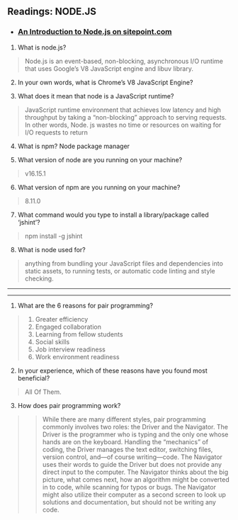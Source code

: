 ## Readings: NODE.JS

- ### [An Introduction to Node.js on sitepoint.com](https://www.sitepoint.com/an-introduction-to-node-js/)

1. What is node.js?
> Node.js is an event-based, non-blocking, asynchronous I/O runtime that uses Google’s V8 JavaScript engine and libuv library.

2. In your own words, what is Chrome’s V8 JavaScript Engine?

3. What does it mean that node is a JavaScript runtime?
> JavaScript runtime environment that achieves low latency and high throughput by taking a “non-blocking” approach to serving requests. In other words, Node. js wastes no time or resources on waiting for I/O requests to return

4. What is npm?
Node package manager

5. What version of node are you running on your machine?
> v16.15.1

6. What version of npm are you running on your machine?
> 8.11.0

7. What command would you type to install a library/package called ‘jshint’?

> npm install -g jshint

8. What is node used for?
> anything from bundling your JavaScript files and dependencies into static assets, to running tests, or automatic code linting and style checking.



***
***

1. What are the 6 reasons for pair programming?
> 1. Greater efficiency
> 2. Engaged collaboration
> 3. Learning from fellow students
> 4. Social skills
> 5. Job interview readiness
> 6. Work environment readiness

2. In your experience, which of these reasons have you found most beneficial?
> All Of Them.

3. How does pair programming work?
> > While there are many different styles, pair programming commonly involves two roles: the Driver and the Navigator. The Driver is the programmer who is typing and the only one whose hands are on the keyboard. Handling the “mechanics” of coding, the Driver manages the text editor, switching files, version control, and—of course writing—code. The Navigator uses their words to guide the Driver but does not provide any direct input to the computer. The Navigator thinks about the big picture, what comes next, how an algorithm might be converted in to code, while scanning for typos or bugs. The Navigator might also utilize their computer as a second screen to look up solutions and documentation, but should not be writing any code.


